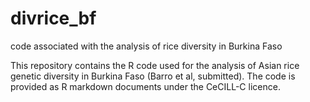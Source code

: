 # divrice_bf
code associated with the analysis of rice diversity in Burkina Faso

This repository contains the R code used for the analysis of Asian rice genetic diversity in Burkina Faso (Barro et al, submitted).
The code is provided as R markdown documents under the CeCILL-C licence.
